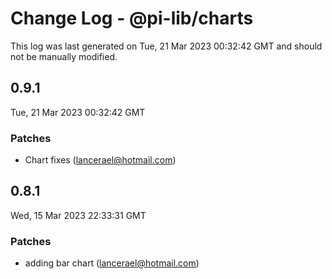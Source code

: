 # Change Log - @pi-lib/charts

This log was last generated on Tue, 21 Mar 2023 00:32:42 GMT and should not be manually modified.

<!-- Start content -->

## 0.9.1

Tue, 21 Mar 2023 00:32:42 GMT

### Patches

- Chart fixes (lancerael@hotmail.com)

## 0.8.1

Wed, 15 Mar 2023 22:33:31 GMT

### Patches

- adding bar chart (lancerael@hotmail.com)
